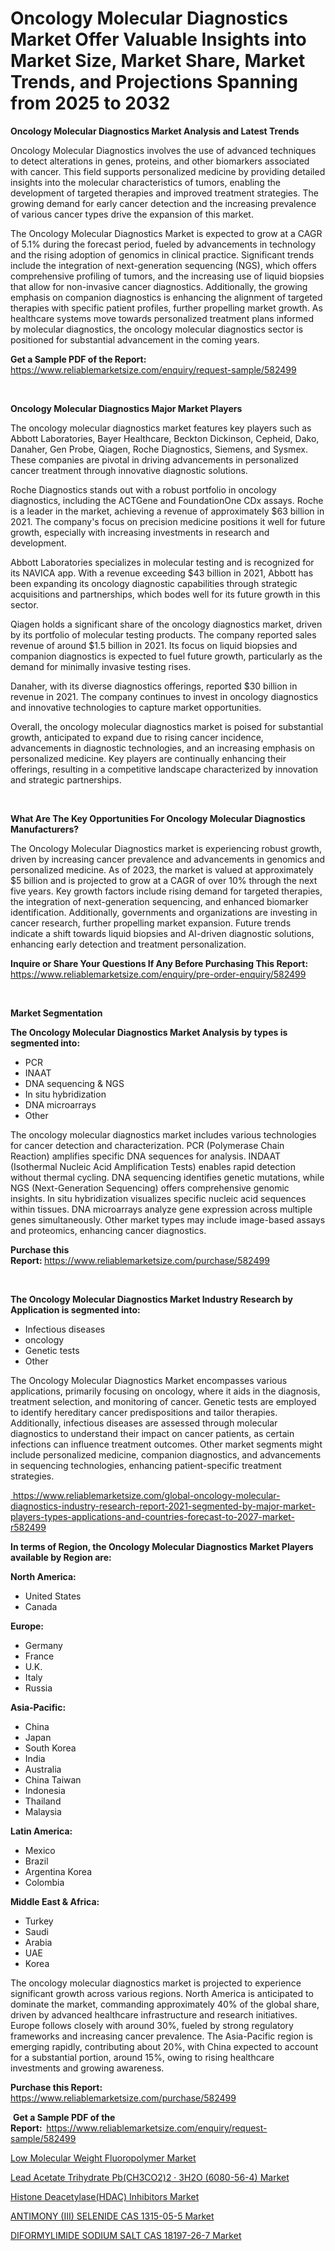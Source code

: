 <p><h1>Oncology Molecular Diagnostics Market Offer Valuable Insights into Market Size, Market Share, Market Trends, and Projections Spanning from 2025 to 2032</h1></p><p><strong>Oncology Molecular Diagnostics Market Analysis and Latest Trends</strong></p>
<p><p>Oncology Molecular Diagnostics involves the use of advanced techniques to detect alterations in genes, proteins, and other biomarkers associated with cancer. This field supports personalized medicine by providing detailed insights into the molecular characteristics of tumors, enabling the development of targeted therapies and improved treatment strategies. The growing demand for early cancer detection and the increasing prevalence of various cancer types drive the expansion of this market.</p><p>The Oncology Molecular Diagnostics Market is expected to grow at a CAGR of 5.1% during the forecast period, fueled by advancements in technology and the rising adoption of genomics in clinical practice. Significant trends include the integration of next-generation sequencing (NGS), which offers comprehensive profiling of tumors, and the increasing use of liquid biopsies that allow for non-invasive cancer diagnostics. Additionally, the growing emphasis on companion diagnostics is enhancing the alignment of targeted therapies with specific patient profiles, further propelling market growth. As healthcare systems move towards personalized treatment plans informed by molecular diagnostics, the oncology molecular diagnostics sector is positioned for substantial advancement in the coming years.</p></p>
<p><strong>Get a Sample PDF of the Report:&nbsp;</strong> <a href="https://www.reliablemarketsize.com/enquiry/request-sample/582499?utm_campaign=2176&utm_medium=2&utm_source=Github&utm_content=ia&utm_term=23032025&utm_id=oncology-molecular-diagnostics">https://www.reliablemarketsize.com/enquiry/request-sample/582499</a></p>
<p>&nbsp;</p>
<p><strong>Oncology Molecular Diagnostics Major Market Players</strong></p>
<p><p>The oncology molecular diagnostics market features key players such as Abbott Laboratories, Bayer Healthcare, Beckton Dickinson, Cepheid, Dako, Danaher, Gen Probe, Qiagen, Roche Diagnostics, Siemens, and Sysmex. These companies are pivotal in driving advancements in personalized cancer treatment through innovative diagnostic solutions.</p><p>Roche Diagnostics stands out with a robust portfolio in oncology diagnostics, including the ACTGene and FoundationOne CDx assays. Roche is a leader in the market, achieving a revenue of approximately $63 billion in 2021. The company's focus on precision medicine positions it well for future growth, especially with increasing investments in research and development.</p><p>Abbott Laboratories specializes in molecular testing and is recognized for its NAVICA app. With a revenue exceeding $43 billion in 2021, Abbott has been expanding its oncology diagnostic capabilities through strategic acquisitions and partnerships, which bodes well for its future growth in this sector.</p><p>Qiagen holds a significant share of the oncology diagnostics market, driven by its portfolio of molecular testing products. The company reported sales revenue of around $1.5 billion in 2021. Its focus on liquid biopsies and companion diagnostics is expected to fuel future growth, particularly as the demand for minimally invasive testing rises.</p><p>Danaher, with its diverse diagnostics offerings, reported $30 billion in revenue in 2021. The company continues to invest in oncology diagnostics and innovative technologies to capture market opportunities.</p><p>Overall, the oncology molecular diagnostics market is poised for substantial growth, anticipated to expand due to rising cancer incidence, advancements in diagnostic technologies, and an increasing emphasis on personalized medicine. Key players are continually enhancing their offerings, resulting in a competitive landscape characterized by innovation and strategic partnerships.</p></p>
<p>&nbsp;</p>
<p><strong>What Are The Key Opportunities For Oncology Molecular Diagnostics Manufacturers?</strong></p>
<p><p>The Oncology Molecular Diagnostics market is experiencing robust growth, driven by increasing cancer prevalence and advancements in genomics and personalized medicine. As of 2023, the market is valued at approximately $5 billion and is projected to grow at a CAGR of over 10% through the next five years. Key growth factors include rising demand for targeted therapies, the integration of next-generation sequencing, and enhanced biomarker identification. Additionally, governments and organizations are investing in cancer research, further propelling market expansion. Future trends indicate a shift towards liquid biopsies and AI-driven diagnostic solutions, enhancing early detection and treatment personalization.</p></p>
<p><strong>Inquire or Share Your Questions If Any Before Purchasing This Report:</strong> <a href="https://www.reliablemarketsize.com/enquiry/pre-order-enquiry/582499?utm_campaign=2176&utm_medium=2&utm_source=Github&utm_content=ia&utm_term=23032025&utm_id=oncology-molecular-diagnostics">https://www.reliablemarketsize.com/enquiry/pre-order-enquiry/582499</a></p>
<p>&nbsp;</p>
<p><strong>Market Segmentation</strong></p>
<p><strong>The Oncology Molecular Diagnostics Market Analysis by types is segmented into:</strong></p>
<p><ul><li>PCR</li><li>INAAT</li><li>DNA sequencing & NGS</li><li>In situ hybridization</li><li>DNA microarrays</li><li>Other</li></ul></p>
<p><p>The oncology molecular diagnostics market includes various technologies for cancer detection and characterization. PCR (Polymerase Chain Reaction) amplifies specific DNA sequences for analysis. INDAAT (Isothermal Nucleic Acid Amplification Tests) enables rapid detection without thermal cycling. DNA sequencing identifies genetic mutations, while NGS (Next-Generation Sequencing) offers comprehensive genomic insights. In situ hybridization visualizes specific nucleic acid sequences within tissues. DNA microarrays analyze gene expression across multiple genes simultaneously. Other market types may include image-based assays and proteomics, enhancing cancer diagnostics.</p></p>
<p><strong>Purchase this Report:&nbsp;</strong><a href="https://www.reliablemarketsize.com/purchase/582499?utm_campaign=2176&utm_medium=2&utm_source=Github&utm_content=ia&utm_term=23032025&utm_id=oncology-molecular-diagnostics">https://www.reliablemarketsize.com/purchase/582499</a></p>
<p>&nbsp;</p>
<p><strong>The Oncology Molecular Diagnostics Market Industry Research by Application is segmented into:</strong></p>
<p><ul><li>Infectious diseases</li><li>oncology</li><li>Genetic tests</li><li>Other</li></ul></p>
<p><p>The Oncology Molecular Diagnostics Market encompasses various applications, primarily focusing on oncology, where it aids in the diagnosis, treatment selection, and monitoring of cancer. Genetic tests are employed to identify hereditary cancer predispositions and tailor therapies. Additionally, infectious diseases are assessed through molecular diagnostics to understand their impact on cancer patients, as certain infections can influence treatment outcomes. Other market segments might include personalized medicine, companion diagnostics, and advancements in sequencing technologies, enhancing patient-specific treatment strategies.</p></p>
<p><a href="https://www.reliablemarketsize.com/global-oncology-molecular-diagnostics-industry-research-report-2021-segmented-by-major-market-players-types-applications-and-countries-forecast-to-2027-market-r582499?utm_campaign=2176&utm_medium=2&utm_source=Github&utm_content=ia&utm_term=23032025&utm_id=oncology-molecular-diagnostics">&nbsp;https://www.reliablemarketsize.com/global-oncology-molecular-diagnostics-industry-research-report-2021-segmented-by-major-market-players-types-applications-and-countries-forecast-to-2027-market-r582499</a></p>
<p><strong>In terms of Region, the Oncology Molecular Diagnostics Market Players available by Region are:</strong></p>
<p>
    <p> <strong> North America: </strong>
        <ul>
            <li>United States</li>
            <li>Canada</li>
        </ul>
        </p> 
    <p> <strong> Europe: </strong>
        <ul>
            <li>Germany</li>
            <li>France</li>
            <li>U.K.</li>
            <li>Italy</li>
            <li>Russia</li>
        </ul>
        </p> 
    <p> <strong> Asia-Pacific: </strong>
        <ul>
            <li>China</li>
            <li>Japan</li>
            <li>South Korea</li>
            <li>India</li>
            <li>Australia</li>
            <li>China Taiwan</li>
            <li>Indonesia</li>
            <li>Thailand</li>
            <li>Malaysia</li>
        </ul>
        </p> 
    <p> <strong> Latin America: </strong>
        <ul>
            <li>Mexico</li>
            <li>Brazil</li>
            <li>Argentina Korea</li>
            <li>Colombia</li>
        </ul>
        </p> 
    <p> <strong> Middle East & Africa: </strong>
        <ul>
            <li>Turkey</li>
            <li>Saudi</li>
            <li>Arabia</li>
            <li>UAE</li>
            <li>Korea</li>
        </ul>
    </p>
    </p>
<p><p>The oncology molecular diagnostics market is projected to experience significant growth across various regions. North America is anticipated to dominate the market, commanding approximately 40% of the global share, driven by advanced healthcare infrastructure and research initiatives. Europe follows closely with around 30%, fueled by strong regulatory frameworks and increasing cancer prevalence. The Asia-Pacific region is emerging rapidly, contributing about 20%, with China expected to account for a substantial portion, around 15%, owing to rising healthcare investments and growing awareness.</p></p>
<p><strong>Purchase this Report: </strong><a href="https://www.reliablemarketsize.com/purchase/582499?utm_campaign=2176&utm_medium=2&utm_source=Github&utm_content=ia&utm_term=23032025&utm_id=oncology-molecular-diagnostics">https://www.reliablemarketsize.com/purchase/582499</a></p>
<p>&nbsp;<strong>Get a Sample PDF of the Report:&nbsp;&nbsp;</strong><a href="https://www.reliablemarketsize.com/enquiry/request-sample/582499?utm_campaign=2176&utm_medium=2&utm_source=Github&utm_content=ia&utm_term=23032025&utm_id=oncology-molecular-diagnostics">https://www.reliablemarketsize.com/enquiry/request-sample/582499</a></p>
<p><strong></strong></p>
<p><p><a href="https://github.com/marcayaminig/Market-Research-Report-List-1/blob/main/low-molecular-weight-fluoropolymer-market.md?utm_campaign=2176&utm_medium=2&utm_source=Github&utm_content=ia&utm_term=23032025&utm_id=oncology-molecular-diagnostics">Low Molecular Weight Fluoropolymer Market</a></p><p><a href="https://github.com/asoauoldag3n/Market-Research-Report-List-1/blob/main/lead-acetate-trihydrate-pbch3co22-3h2o-6080-56-4-market.md?utm_campaign=2176&utm_medium=2&utm_source=Github&utm_content=ia&utm_term=23032025&utm_id=oncology-molecular-diagnostics">Lead Acetate Trihydrate Pb(CH3CO2)2 · 3H2O (6080-56-4) Market</a></p><p><a href="https://github.com/phillpfantis/Market-Research-Report-List-1/blob/main/histone-deacetylasehdac-inhibitors-market.md?utm_campaign=2176&utm_medium=2&utm_source=Github&utm_content=ia&utm_term=23032025&utm_id=oncology-molecular-diagnostics">Histone Deacetylase(HDAC) Inhibitors Market</a></p><p><a href="https://github.com/stuwinawisa/Market-Research-Report-List-1/blob/main/antimony-iii-selenide-cas-1315-05-5-market.md?utm_campaign=2176&utm_medium=2&utm_source=Github&utm_content=ia&utm_term=23032025&utm_id=oncology-molecular-diagnostics">ANTIMONY (III) SELENIDE CAS 1315-05-5 Market</a></p><p><a href="https://github.com/awwqamet/Market-Research-Report-List-1/blob/main/diformylimide-sodium-salt-cas-18197-26-7-market.md?utm_campaign=2176&utm_medium=2&utm_source=Github&utm_content=ia&utm_term=23032025&utm_id=oncology-molecular-diagnostics">DIFORMYLIMIDE SODIUM SALT CAS 18197-26-7 Market</a></p></p>